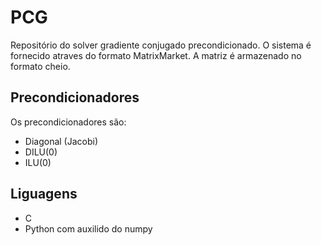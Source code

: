 # PCG

Repositório do solver gradiente conjugado precondicionado. O sistema é fornecido atraves do formato MatrixMarket. A matriz é armazenado no formato cheio.

## Precondicionadores

Os precondicionadores são:

* Diagonal (Jacobi)
* DILU(0)
* ILU(0)

## Liguagens 

* C
* Python com auxilido do numpy
